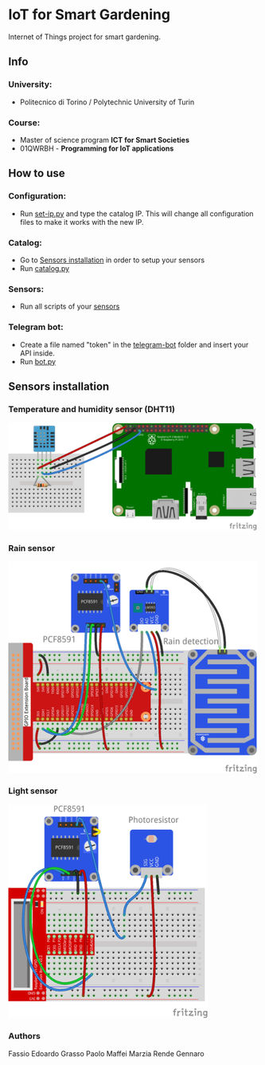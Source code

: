 # IoT for Smart Gardening
Internet of Things project for smart gardening.
## Info
### University:
* Politecnico di Torino / Polytechnic University of Turin
### Course:
* Master of science program **ICT for Smart Societies**
* 01QWRBH - **Programming for IoT applications**
## How to use
### Configuration:
* Run [set-ip.py](https://github.com/iotprojectMPEG/mainproject/blob/master/set-ip.py) and type the catalog IP. This will change all configuration files to make it works with the new IP.

### Catalog:
* Go to [Sensors installation](https://github.com/iotprojectMPEG/mainproject/blob/master/README.md#sensors-installation) in order to setup your sensors
* Run [catalog.py](https://github.com/iotprojectMPEG/mainproject/tree/master/catalog)

### Sensors:
* Run all scripts of your [sensors](https://github.com/iotprojectMPEG/mainproject/tree/master/sensors)


### Telegram bot:
* Create a file named "token" in the [telegram-bot](https://github.com/iotprojectMPEG/mainproject/tree/master/telegram-bot) folder and insert your API inside.
* Run [bot.py](https://github.com/iotprojectMPEG/mainproject/tree/master/telegram-bot)


## Sensors installation
### Temperature and humidity sensor (DHT11)
<img src="https://github.com/iotprojectMPEG/mainproject/blob/master/sensors/images/dht11.png" width="500" />

### Rain sensor
<img src="https://github.com/iotprojectMPEG/mainproject/blob/master/sensors/images/rain.jpg" width="500" />

### Light sensor
<img src="https://github.com/iotprojectMPEG/mainproject/blob/master/sensors/images/light.jpg" width="400" /> 


### Authors
Fassio Edoardo
Grasso Paolo
Maffei Marzia
Rende Gennaro
